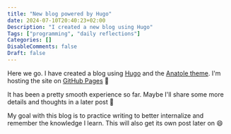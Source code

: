 ```yaml
---
title: "New blog powered by Hugo"
date: 2024-07-10T20:40:23+02:00
Description: "I created a new blog using Hugo"
Tags: ["programming", "daily reflections"]
Categories: []
DisableComments: false
Draft: false
---
```


Here we go. I have created a blog using [Hugo](https://gohugo.io/) and the [Anatole theme](https://themes.gohugo.io/themes/anatole/). I'm hosting the site on [GitHub Pages](https://pages.github.com/) 🎉

It has been a pretty smooth experience so far. Maybe I'll share some more details and thoughts in a later post 🚀

My goal with this blog is to practice writing to better internalize and remember the knowledge I learn. This will also get its own post later on 😄